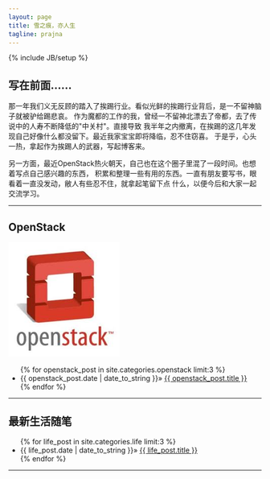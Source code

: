 ```yaml
---
layout: page
title: 雪之痕，亦人生
tagline: prajna
---
```

{% include JB/setup %}

## 写在前面……
那一年我们义无反顾的踏入了挨踢行业。看似光鲜的挨踢行业背后，是一不留神脑子就被驴给踢悲哀。
作为魔都的工作的我，曾经一不留神北漂去了帝都，去了传说中的人寿不断降低的"中关村"。直接导致
我半年之内撤离，在挨踢的这几年发现自己好像什么都没留下。最近我家宝宝即将降临，忍不住窃喜。
于是乎，心头一热，拿起作为挨踢人的武器，写起博客来。

另一方面，最近OpenStack热火朝天，自己也在这个圈子里混了一段时间。也想着写点自己感兴趣的东西，
积累和整理一些有用的东西。一直有朋友要写书，眼看着一直没发动，敝人有些忍不住，就拿起笔留下点
什么，以便今后和大家一起交流学习。

---

## OpenStack
![OpenStack icon](image/openstack.jpg)
    
<ul>
    {% for openstack_post in site.categories.openstack limit:3 %}
      <li> {{ openstack_post.date | date_to_string }}&raquo; <a href="{{ BASE_PATH }}{{ openstack_post.url }}">{{ openstack_post.title }}</a></li>
    {% endfor %}
</ul>

---
## 最新生活随笔
<ul>
  {% for life_post in site.categories.life limit:3 %}
    <li> {{ life_post.date | date_to_string }}&raquo; <a href="{{ BASE_PATH }}{{ life_post.url }}">{{ life_post.title }}</a></li>
  {% endfor %}
</ul>

---
